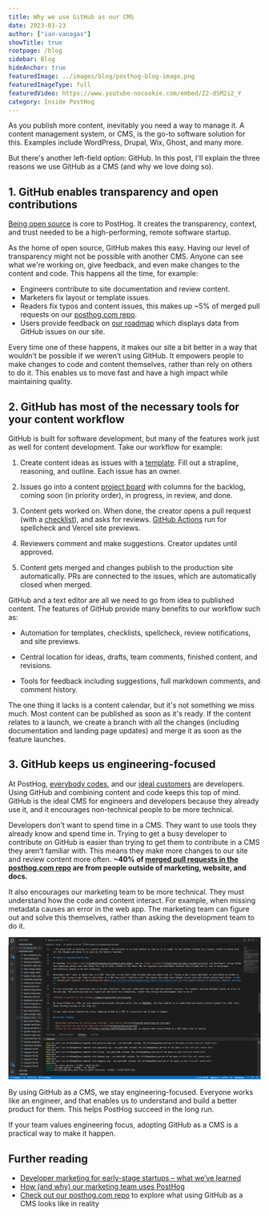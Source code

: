 ```yaml
---
title: Why we use GitHub as our CMS
date: 2023-03-23
author: ["ian-vanagas"]
showTitle: true
rootpage: /blog
sidebar: Blog
hideAnchor: true
featuredImage: ../images/blog/posthog-blog-image.png
featuredImageType: full
featuredVideo: https://www.youtube-nocookie.com/embed/Z2-dSM2i2_Y
category: Inside PostHog
---
```


As you publish more content, inevitably you need a way to manage it. A content management system, or CMS, is the go-to software solution for this. Examples include WordPress, Drupal, Wix, Ghost, and many more. 

But there's another left-field option: GitHub. In this post, I'll explain the three reasons we use GitHub as a CMS (and why we love doing so). 

## 1. GitHub enables transparency and open contributions

[Being open source](https://github.com/PostHog/posthog.com) is core to PostHog. It creates the transparency, context, and trust needed to be a high-performing, remote software startup.

As the home of open source, GitHub makes this easy. Having our level of transparency might not be possible with another CMS. Anyone can see what we're working on, give feedback, and even make changes to the content and code. This happens all the time, for example:

- Engineers contribute to site documentation and review content.
- Marketers fix layout or template issues.
- Readers fix typos and content issues, this makes up ~5% of merged pull requests on our [posthog.com repo](https://github.com/PostHog/posthog.com).
- Users provide feedback on [our roadmap](/roadmap) which displays data from GitHub issues on our site.

Every time one of these happens, it makes our site a bit better in a way that wouldn’t be possible if we weren’t using GitHub. It empowers people to make changes to code and content themselves, rather than rely on others to do it. This enables us to move fast and have a high impact while maintaining quality.

## 2. GitHub has most of the necessary tools for your content workflow

GitHub is built for software development, but many of the features work just as well for content development. Take our workflow for example:

1. Create content ideas as issues with a [template](https://github.com/PostHog/posthog.com/issues/new?assignees=andyvan-ph&labels=content&template=blog-post-idea-template.md&title=%7BContent+type%7D+-+%7Btitle%7D). Fill out a strapline, reasoning, and outline. Each issue has an owner.

2. Issues go into a content [project board](https://docs.github.com/en/issues/tracking-your-work-with-issues/planning-and-tracking-work-for-your-team-or-project#adding-issues-to-a-project-board) with columns for the backlog, coming soon (in priority order), in progress, in review, and done.

3. Content gets worked on. When done, the creator opens a pull request (with a [checklist](https://github.com/PostHog/posthog.com/blob/master/.github/pull_request_template.md)), and asks for reviews. [GitHub Actions](/blog/automating-a-software-company-with-github-actions) run for spellcheck and Vercel site previews.

4. Reviewers comment and make suggestions. Creator updates until approved.

5. Content gets merged and changes publish to the production site automatically. PRs are connected to the issues, which are automatically closed when merged.

GitHub and a text editor are all we need to go from idea to published content. The features of GitHub provide many benefits to our workflow such as:

- Automation for templates, checklists, spellcheck, review notifications, and site previews.

- Central location for ideas, drafts, team comments, finished content, and revisions.

- Tools for feedback including suggestions, full markdown comments, and comment history.

The one thing it lacks is a content calendar, but it's not something we miss much. Most content can be published as soon as it's ready. If the content relates to a launch, we create a branch with all the changes (including documentation and landing page updates) and merge it as soon as the feature launches.

## 3. GitHub keeps us engineering-focused

At PostHog, [everybody codes](/handbook/company/values#everyone-codes), and our [ideal customers](/newsletter/ideal-customer-profile-framework) are developers. Using GitHub and combining content and code keeps this top of mind. GitHub is the ideal CMS for engineers and developers because they already use it, and it encourages non-technical people to be more technical.

Developers don’t want to spend time in a CMS. They want to use tools they already know and spend time in. Trying to get a busy developer to contribute on GitHub is easier than trying to get them to contribute in a CMS they aren’t familiar with. This means they make more changes to our site and review content more often. **~40% of [merged pull requests in the posthog.com repo](https://github.com/PostHog/posthog.com/pulls?q=is%3Aclosed) are from people outside of marketing, website, and docs.**

It also encourages our marketing team to be more technical. They must understand how the code and content interact. For example, when missing metadata causes an error in the web app. The marketing team can figure out and solve this themselves, rather than asking the development team to do it.

![VSCode screenshot of this blog](../images/blog/github-cms/blog.png)

By using GitHub as a CMS, we stay engineering-focused. Everyone works like an engineer, and that enables us to understand and build a better product for them. This helps PostHog succeed in the long run. 

If your team values engineering focus, adopting GitHub as a CMS is a practical way to make it happen.

## Further reading

- [Developer marketing for early-stage startups – what we’ve learned](/blog/dev-marketing-for-startups)
- [How (and why) our marketing team uses PostHog](/blog/posthog-marketing)
- [Check out our posthog.com repo](https://github.com/PostHog/posthog.com) to explore what using GitHub as a CMS looks like in reality
